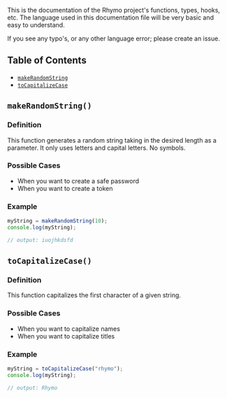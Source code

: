 This is the documentation of the Rhymo project's functions, types, hooks, etc. The language used in this documentation file will be very basic and easy to understand.

If you see any typo's, or any other language error; please create an issue.

## Table of Contents

- [`makeRandomString`](https://github.com/rhymojs/rhymojs/blob/master/DOCUMENTATION.md#makerandomstring)
- [`toCapitalizeCase`](https://github.com/rhymojs/rhymojs/blob/master/DOCUMENTATION.md#tocapitalizecase)

## `makeRandomString()`

### Definition

This function generates a random string taking in the desired length as a parameter. It only uses letters and capital letters. No symbols.

### Possible Cases

- When you want to create a safe password
- When you want to create a token

### Example

```js
myString = makeRandomString(10);
console.log(myString);

// output: iuojhkdsfd
```

## `toCapitalizeCase()`

### Definition

This function capitalizes the first character of a given string.

### Possible Cases

- When you want to capitalize names
- When you want to capitalize titles

### Example

```js
myString = toCapitalizeCase("rhymo");
console.log(myString);

// output: Rhymo
```
